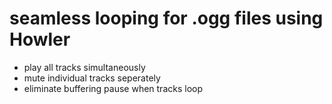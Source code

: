 # seamless looping for .ogg files using Howler
- play all tracks simultaneously
- mute individual tracks seperately
- eliminate buffering pause when tracks loop
